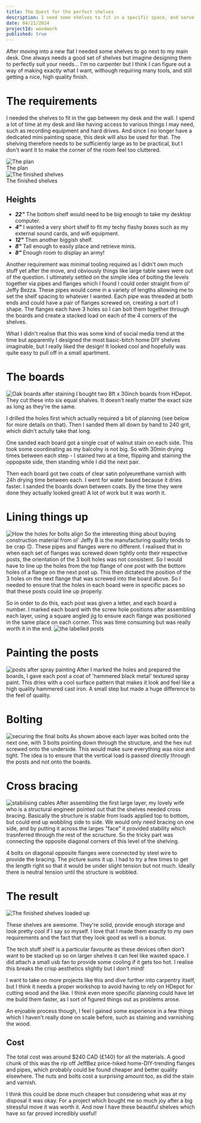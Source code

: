 ```yaml
---
title: The Quest for the perfect shelves
description: I need some shelves to fit in a specific space, and serve specific purposes.
date: 04/21/2024
projectId: woodwork
published: true
---
```


After moving into a new flat I needed some shelves to go next to my main desk. One always needs a good set of shelves but imagine designing them to perfectly suit your needs... I'm no carpenter but I think I can figure out a way of making exactly what I want, withough requiring many tools, and still getting a nice, high quality finish. 

# The requirements
I needed the shelves to fit in the gap between my desk and the wall. I spend a lot of time at my desk and like having access to various things I may need, such as recording equipment and hard drives. And since I no longer have a dedicated mini painting space, this desk will also be used for that. The shelving therefore needs to be sufficiently large as to be practical, but I don't want it to make the corner of the room feel too cluttered.


<div class="one-two-grid">
    <div class="post-image-container">
        <img alt="The plan" src="/images/woodwork/shelves/shelf-plan-white.svg" class="post-image" />
        <div class="caption">The plan</div>
    </div>
    <div class="post-image-container">
        <img alt="The finished shelves" src="/images/woodwork/shelves/finished-shelves.webp" class="post-image" />
        <div class="caption">The finished shelves</div>
    </div>
</div>

## Heights
- ***22"*** The bottom shelf would need to be big enough to take my desktop computer. 
- ***4"*** I wanted a very short shelf to fit my techy flashy boxes such as my external sound cards, and wifi equipment. 
- ***12"*** Then another biggish shelf.
- ***8"*** Tall enough to easily place and retrieve minis.
- ***8"*** Enough room to display an army!

Another requirement was minimal tooling required as I didn't own much stuff yet after the move, and obviously things like large table saws were out of the question. I ultimately settled on the simple idea of bolting the levels together via pipes and flanges which I found I could order straight from ol' Jeffy Bezza. These pipes would come in a variety of lengths allowing me to set the shelf spacing to whatever I wanted. Each pipe was threaded at both ends and could have a pair of flanges screwed on, creating a sort of I shape. The flanges each have 3 holes so I can bolt them together through the boards and create a stacked load on each of the 4 corners of the shelves.

What I didn't realise that this was some kind of social media trend at the time but apparently I designed the most basic-bitch home DIY shelves imaginable, but I really liked the design! It looked cool and hopefully was quite easy to pull off in a small apartment. 

# The boards
![Oak boards after staining](/woodwork/shelves/boards.webp)
I bought two 8ft x 30inch boards from HDepot. They cut these into six equal shalves. It doesn't really matter the exact size as long as they're the same. 

I drilled the holes first which actually required a bit of planning (see below for more details on that). Then I sanded them all down by hand to 240 grit, which didn't actully take that long. 

One sanded each board got a single coat of walnut stain on each side. This took some coordinating as my balcolny is not big. So with 30min drying times between each step - I stained two at a time, flipping and staining the oppopsite side, then standing while I did the next pair. 

Then each board got two coats of clear satin polyeurethane varnish with 24h drying time between each. I went for water based because it dries faster. I sanded the boards down between coats. By the time they were done they actually looked great! A lot of work but it was worth it.

# Lining things up
![How the holes for bolts align](/woodwork/shelves/screw-diagram.svg)
So the interesting thing about buying construction material from ol' Jeffy B is the manufacturing quality tends to be crap 🙃. These pipes and flanges were no different. I realised that in when each set of flanges was screwed down tightly onto their respective posts, the orientation of the 3 bolt holes was not consistent. So I would have to line up the holes from the top flange of one post with the bottom holes of a flange on the next post up. This then dictated the position of the 3 holes on the next flange that was screwed into the board above. So I needed to ensure that the holes in each board were in specific paces so that these posts could line up properly.

So in order to do this, each post was given a letter, and each board a number. I marked each board with the screw hole positions after assembling each layer, using a square angled jig to ensure each flange was positioned in the same place on each corner. This was time consuming but was really worth it in the end.
![the labelled posts](/woodwork/shelves/pipes-labelled.webp)

# Painting the posts
![posts after spray painting](/woodwork/shelves/pipes-sprayed.webp)
After I marked the holes and prepared the boards, I gave each post a coat of 'hammered black metal' textured spray paint. This dries with a cool surface pattern that makes it look and feel like a high quality hammered cast iron. A small step but made a huge difference to the feel of quality.

# Bolting
![securing the final bolts](/woodwork/shelves/working.webp)
As shown above each layer was bolted onto the next one, with 3 bolts pointing down through the structure, and the hex nut screwed onto the underside. This would make sure everything was nice and tight. The idea is to ensure that the vertical load is passed directly through the posts and not onto the boards. 

# Cross bracing
![stabilising cables](/woodwork/shelves/cross-bracing.webp)
After assembling the first large layer, my lovely wife who is a structural engineer pointed out that the shelves needed cross bracing. Basically the structure is stable from loads applied top to bottom, but could end up wobbling side to side. We would only need bracing on one side, and by putting it across the larges "face" it provided stability which trasnferred through the rest of the scructure. So the tricky part was connecting the opposite diagonal corners of this level of the shelving.

4 bolts on diagonal opposite flanges were connected by steel wire to provide the bracing. The picture sums it up. I had to try a few times to get the length right so that it would be under slight tension but not much. Ideally there is neutral tension until the structure is wobbled.

# The result
![The finished shelves loaded up](/woodwork/shelves/finished-full-shelves.webp)

These shelves are awesome. They're solid, provide enough storage and look pretty cool if I say so myself. I love that I made them exactly to my own requirements and the fact that they look good as well is a bonus. 

The tech stuff shelf is a particular favourite as these devices often don't want to be stacked up so on larger shelves it can feel like wasted space. I did attach a small usb fan to provide some cooling if it gets too hot. I realise this breaks the crisp aesthetics slightly but I don't mind!

I want to take on more projects like this and dive further into carpentry itself, but I think it needs a proper workshop to avoid having to rely on HDepot for cutting wood and the like. I think even more specific planning could have let me build them faster, as I sort of figured things out as problems arose.

An enjoable process though, I feel I gained some experience in a few things which I haven't really done on scale before, such as staining and varnishing the wood.

## Cost
The total cost was around $240 CAD (£140) for all the materials. A good chunk of this was the rip off JeffBez price-hiked home-DIY-trending flanges and pipes, which probably could be found cheaper and better quality elsewhere. The nuts and bolts cost a surprising amount too, as did the stain and varnish. 

I think this could be done much cheaper but considering what was at my disposal it was okay. For a project which bought me so much joy after a big stressful move it was worth it. And now I have these beautiful shelves which have so far proved incredibly useful! 